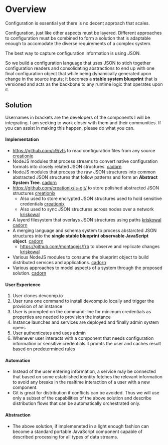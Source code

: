 
Overview
========

Configuration is essential yet there is no decent approach that scales.

Configuration, just like other aspects must be layered. Different approaches to configuration must be combined to form a solution that is adaptable enough to accomodate the diverse requirements of a complex system.

The best way to capture configuration information is using JSON.

So we build a configuration language that uses JSON to stich together configuration readers and consolidating abstractions to end up with one final configuration object that while being dynamically generated upon change in the source inputs; it becomes a **stable system blueprint** that is versioned and acts as the backbone to any runtime logic that operates upon it.


Solution
--------

Usernames in brackets are the developers of the components I will be integrating. I am seeking to work closer with them and their communities.
If you can assist in making this happen, please do what you can.


#### Implementation

  * https://github.com/c9/vfs to read configuration files from any source [creationix](https://github.com/creationix)
  * NodeJS modules that process streams to convert native configuration formats into closely related JSON structures. [cadorn](https://github.com/cadorn)
  * NodeJS modules that process the raw JSON structures into common abstracted JSON structures that follow patterns and form an **Abstract System Tree**. [cadorn](https://github.com/cadorn)
  * https://github.com/creationix/js-git/ to store polished abstracted JSON structures [creationix](https://github.com/creationix)
    * Also used to store encrypted JSON structures used to hold sensitive credentials [creationix](https://github.com/creationix)
    * Also used to sync JSON structures across nodes over a network [kriskowal](https://github.com/kriskowal)
  * A layerd filesystem that overlays JSON structures using paths [kriskowal](https://github.com/kriskowal) [cadorn](https://github.com/cadorn)
  * A merging language and schema system to process abstarcted JSON structures into the **single stable blueprint observable JavaScript object**. [cadorn](https://github.com/cadorn)
    * https://github.com/montagejs/frb to observe and replicate changes [kriskowal](https://github.com/kriskowal)
  * Various NodeJS modules to consume the blueprint object to build distributed services and applications. [cadorn](https://github.com/cadorn)
  * Various approaches to model aspects of a system through the proposed solution. [cadorn](https://github.com/cadorn)

#### User Experience

  1. User clones devcomp.io
  2. User runs one command to install devcomp.io locally and trigger the provision of an instance
  3. User is prompted on the command-line for minimum credentials as properties are needed to provision the instance
  4. Instance launches and services are deployed and finally admin system opens
  5. User authenticates and uses admin
  6. Whenever user interacts with a component that needs configuration information or sensitive credentials it promts the user and caches result based on predetermined rules

#### Automation

  * Instead of the user entering information, a service may be connected that based on some established identity fetches the relevant
    information to avoid any breaks in the realtime interaction of a user with a new component.
  * Git is great for distribution if conflicts can be avoided. Thus we will use only a subset of the capabilities of the above solution
    and describe distribution flows that can be automatically orchestrated only.

#### Abstraction

  * The above solution, if implemeneted in a light enough fashion can become a standard portable JavaScript component capable
    of described processing for all types of data streams.
